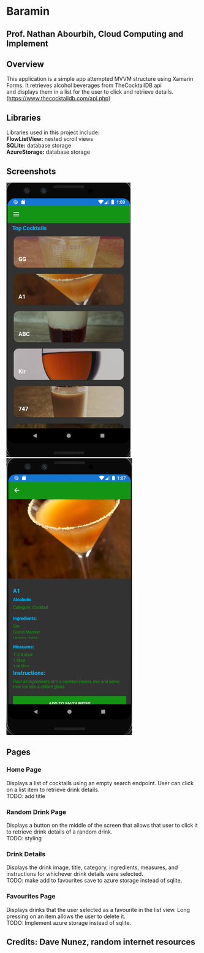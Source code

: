 # Baramin
## Prof. Nathan Abourbih, Cloud Computing and Implement

## Overview
This application is a simple app attempted MVVM structure using Xamarin Forms. It retrieves alcohol beverages from TheCocktailDB api  
and displays them in a list for the user to click and retrieve details.(https://www.thecocktaildb.com/api.php)  

## Libraries
Libraries used in this project include:  
**FlowListView:** nested scroll views  
**SQLite:** database storage  
**AzureStorage:** database storage  

## Screenshots
![homePage](./screenshots/bar_home.PNG)
![searchPage](./screenshots/bar_details.PNG)

## Pages  

### Home Page  
Displays a list of cocktails using an empty search endpoint. User can click on a list item to retrieve drink details.  
TODO: add title  

### Random Drink Page  
Displays a button on the middle of the screen that allows that user to click it to retrieve drink details of a random drink.  
TODO: styling  

### Drink Details
Displays the drink image, title, category, ingredients, measures, and instructions for whichever drink details were selected.  
TODO: make add to favourites save to azure storage instead of sqlite.  

### Favourites Page
Displays drinks that the user selected as a favourite in the list view. Long pressing on an item allows the user to delete it.  
TODO: Implement azure storage instead of sqlite.  


## Credits: Dave Nunez, random internet resources
